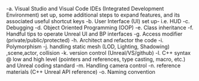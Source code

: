 

-a. Visual Studio and Visual Code IDEs (Integrated Development Environment) set up, some additional steps to expand features, and its associated useful shortcut keys
-b. User Interface (UI) set up- i.e. HUD
-c. Debugging
-d. Object Oriented Programming (OOP)
-e. Class inheritance 
-f. Handful tips to operate Unreal UI and BP interfaces 
-g. Access modifier (private/public/protected)
-h. Architect and refactor the code 
-i. Polymorphism 
-j. handling static mesh (LOD, Lighting, Shadowing) ,scene,actor, collision
-k. version control (Unreal/VS/github)
-l. C++ syntax @ low and high level (pointers and references, type casting, macro,  etc.) and Unreal coding standard
-m. Handling camera control 
-n. reference materials (C++ Unreal API reference) 
-o. Naming convention 
